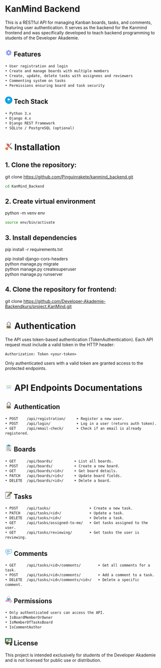 # KanMind Backend
This is a RESTful API for managing Kanban boards, tasks, and comments, featuring user authentication. It serves as the backend for the Kanmind frontend and was specifically developed to teach backend programming to students of the Developer Akademie. 
## ![Features Icon](assets/icons/gear.png) Features
    • User registration and login
    • Create and manage boards with multiple members
    • Create, update, delete tasks with assignees and reviewers
    • Commenting system on tasks
    • Permissions ensuring board and task security
## ![Tech Stack Icon](assets/icons/stack.png) Tech Stack
    • Python 3.x
    • Django 4.x
    • Django REST Framework
    • SQLite / PostgreSQL (optional)
# ![Installation Icon](assets/icons/installation.png) Installation
## 1. Clone the repository:
git clone https://github.com/Pinguinrakete/kanmind_backend.git
```bash
cd KanMind_Backend
```
## 2. Create virtual environment
python -m venv env
```bash
source env/bin/activate
```
## 3. Install dependencies
pip install -r requirements.txt  

pip install django-cors-headers  
python manage.py migrate  
python manage.py createsuperuser  
python manage.py runserver  

## 4. Clone the repository for frontend:
git clone https://github.com/Developer-Akademie-Backendkurs/project.KanMind.git

# ![Authentication Icon](assets/icons/authentication.png) Authentication
The API uses token-based authentication (TokenAuthentication). 
Each API request must include a valid token in the HTTP header: 

	Authorization: Token <your-token>

Only authenticated users with a valid token are granted access to the protected endpoints. 
# ![API Endpoints Icon](assets/icons//api.png) API Endpoints Documentations
## ![Authentication Icon](assets/icons/authentication.png) Authentication
    • POST    /api/registration/	 ➤ Register a new user. 
    • POST    /api/login/            ➤ Log in a user (returns auth token). 
    • GET     /api/email-check/      ➤ Check if an email is already registered. 

## ![Boards Icon](/assets/icons/board.png) Boards
    • GET     /api/boards/	        ➤ List all boards. 
    • POST    /api/boards/          ➤ Create a new board. 
    • GET     /api/boards/<id>/     ➤ Get board details. 
    • PATCH   /api/boards/<id>/     ➤ Update board fields. 
    • DELETE  /api/boards/<id>/     ➤ Delete a board. 

## ![Tasks Icon](/assets/icons/task.png) Tasks
    • POST    /api/tasks/                  ➤ Create a new task. 
    • PATCH   /api/tasks/<id>/             ➤ Update a task. 
    • DELETE  /api/tasks/<id>/             ➤ Delete a task. 
    • GET     /api/tasks/assigned-to-me/   ➤ Get tasks assigned to the user. 
    • GET     /api/tasks/reviewing/        ➤ Get tasks the user is reviewing. 

## ![Comments Icon](/assets/icons/comments.png) Comments
    • GET     /api/tasks/<id>/comments/        ➤ Get all comments for a task. 
    • POST    /api/tasks/<id>/comments/        ➤ Add a comment to a task. 
    • DELETE  /api/tasks/<id>/comments/<id>/   ➤ Delete a specific comment. 

## ![Permissions Icon](assets/icons/permission.png) Permissions
    • Only authenticated users can access the API.
    • IsBoardMemberOrOwner
    • IsMemberOfTasksBoard
    • IsCommentAuthor
## ![License Icon](assets/icons/certificate.png) License
This project is intended exclusively for students of the Developer Akademie and is not licensed for public use or distribution. 